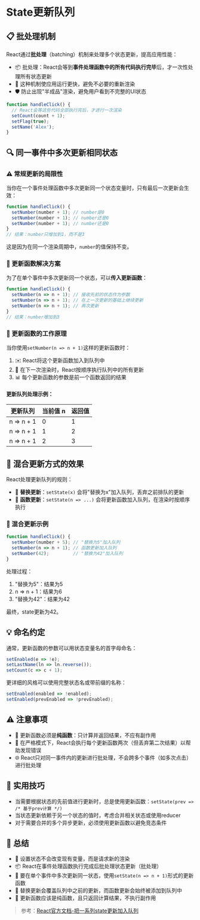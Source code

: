# State更新队列

## 📋 批处理机制

React通过**批处理**（batching）机制来处理多个状态更新，提高应用性能：

- 📦 批处理：React会等到**事件处理函数中的所有代码执行完毕**后，才一次性处理所有状态更新
- 🚀 这种机制使应用运行更快，避免不必要的重新渲染
- 🛡️ 防止出现"半成品"渲染，避免用户看到不完整的UI状态

```jsx
function handleClick() {
  // React会等这些代码全部执行完后，才进行一次渲染
  setCount(count + 1);
  setFlag(true);
  setName('Alex');
}
```

## 🔍 同一事件中多次更新相同状态

### ⚠️ 常规更新的局限性

当你在一个事件处理函数中多次更新同一个状态变量时，只有最后一次更新会生效：

```jsx
function handleClick() {
  setNumber(number + 1); // number是0
  setNumber(number + 1); // number还是0
  setNumber(number + 1); // number还是0
}
// 结果：number只增加到1，而不是3
```

这是因为在同一个渲染周期中，`number`的值保持不变。

### 🔢 更新函数解决方案

为了在单个事件中多次更新同一个状态，可以**传入更新函数**：

```jsx
function handleClick() {
  setNumber(n => n + 1); // 接收先前的状态作为参数
  setNumber(n => n + 1); // 在上一次更新的基础上继续更新
  setNumber(n => n + 1); // 再次更新
}
// 结果：number增加到3
```

### 🧮 更新函数的工作原理

当你使用`setNumber(n => n + 1)`这样的更新函数时：

1. ✉️ React将这个更新函数加入到队列中
2. 🔄 在下一次渲染时，React按顺序执行队列中的所有更新
3. 📊 每个更新函数的参数是前一个函数返回的结果

#### 更新队列处理示例：

| 更新队列 | 当前值 n | 返回值 |
|---------|---------|--------|
| n => n + 1 | 0 | 1 |
| n => n + 1 | 1 | 2 |
| n => n + 1 | 2 | 3 |

## 🔀 混合更新方式的效果

React处理更新队列的规则：
- 💼 **替换更新**：`setState(x)` 会将"替换为x"加入队列，丢弃之前排队的更新
- 🧩 **函数更新**：`setState(n => ...)` 会将更新函数加入队列，在渲染时按顺序执行

### 📝 混合更新示例

```jsx
function handleClick() {
  setNumber(number + 5); // "替换为5"加入队列
  setNumber(n => n + 1); // 函数更新加入队列
  setNumber(42);         // "替换为42"加入队列
}
```

处理过程：
1. "替换为5"：结果为5
2. n => n + 1：结果为6
3. "替换为42"：结果为42

最终，state更新为42。

## 💡 命名约定

通常，更新函数的参数可以用状态变量名的首字母命名：

```jsx
setEnabled(e => !e);
setLastName(ln => ln.reverse());
setCount(c => c + 1);
```

更详细的风格可以使用完整状态名或带前缀的名称：
```jsx
setEnabled(enabled => !enabled);
setEnabled(prevEnabled => !prevEnabled);
```

## ⚠️ 注意事项

- 🧪 更新函数必须是**纯函数**：只计算并返回结果，不应有副作用
- 🔄 在严格模式下，React会执行每个更新函数两次（但丢弃第二次结果）以帮助发现错误
- 🌐 React只对同一事件内的更新进行批处理，不会跨多个事件（如多次点击）进行批处理

## 🚀 实用技巧

- 当需要根据状态的先前值进行更新时，总是使用更新函数：`setState(prev => /* 基于prev计算 */)`
- 当状态更新依赖于另一个状态的值时，考虑合并相关状态或使用reducer
- 对于需要合并的多个异步更新，必须使用更新函数以避免竞态条件

## 📝 总结

- 🔄 设置状态不会改变现有变量，而是请求新的渲染
- 📦 React在事件处理函数执行完成后批处理状态更新（批处理）
- 🔢 要在单个事件中多次更新同一状态，使用`setState(n => n + 1)`形式的更新函数
- 🧮 替换更新会覆盖队列中之前的更新，而函数更新会始终被添加到队列中
- 🧪 更新函数应该是纯函数，且只返回计算结果，不执行副作用

> 参考：[React官方文档-把一系列state更新加入队列](https://zh-hans.react.dev/learn/queueing-a-series-of-state-updates) 